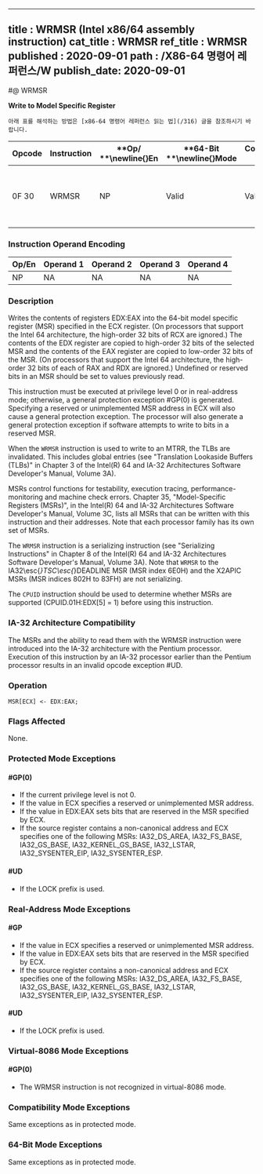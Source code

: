 ----------------------------
title : WRMSR (Intel x86/64 assembly instruction)
cat_title : WRMSR
ref_title : WRMSR
published : 2020-09-01
path : /X86-64 명령어 레퍼런스/W
publish_date: 2020-09-01
----------------------------


#@ WRMSR

**Write to Model Specific Register**

```lec-info
아래 표를 해석하는 방법은 [x86-64 명령어 레퍼런스 읽는 법](/316) 글을 참조하시기 바랍니다.
```

|**Opcode**|**Instruction**|**Op/ **\newline{}**En**|**64-Bit **\newline{}**Mode**|**Compat/**\newline{}**Leg Mode**|**Description**|
|----------|---------------|------------------------|-----------------------------|---------------------------------|---------------|
|0F 30|WRMSR|NP|Valid |Valid|Write the value in EDX:EAX to MSR specified by ECX.|
### Instruction Operand Encoding


|Op/En|Operand 1|Operand 2|Operand 3|Operand 4|
|-----|---------|---------|---------|---------|
|NP|NA|NA|NA|NA|
### Description


Writes the contents of registers EDX:EAX into the 64-bit model specific register (MSR) specified in the ECX register. (On processors that support the Intel 64 architecture, the high-order 32 bits of RCX are ignored.) The contents of the EDX register are copied to high-order 32 bits of the selected MSR and the contents of the EAX register are copied to low-order 32 bits of the MSR. (On processors that support the Intel 64 architecture, the high-order 32 bits of each of RAX and RDX are ignored.) Undefined or reserved bits in an MSR should be set to values previously read.

This instruction must be executed at privilege level 0 or in real-address mode; otherwise, a general protection exception #GP(0) is generated. Specifying a reserved or unimplemented MSR address in ECX will also cause a general protection exception. The processor will also generate a general protection exception if software attempts to write to bits in a reserved MSR.

When the `WRMSR` instruction is used to write to an MTRR, the TLBs are invalidated. This includes global entries (see "Translation Lookaside Buffers (TLBs)" in Chapter 3 of the Intel(R) 64 and IA-32 Architectures Software Developer's Manual, Volume 3A).

MSRs control functions for testability, execution tracing, performance-monitoring and machine check errors. Chapter 35, "Model-Specific Registers (MSRs)", in the Intel(R) 64 and IA-32 Architectures Software Developer's Manual, Volume 3C, lists all MSRs that can be written with this instruction and their addresses. Note that each processor family has its own set of MSRs.

The `WRMSR` instruction is a serializing instruction (see "Serializing Instructions" in Chapter 8 of the Intel(R) 64 and IA-32 Architectures Software Developer's Manual, Volume 3A). Note that `WRMSR` to the IA32\esc{_}TSC\esc{_}DEADLINE MSR (MSR index 6E0H) and the X2APIC MSRs (MSR indices 802H to 83FH) are not serializing.

The `CPUID` instruction should be used to determine whether MSRs are supported (CPUID.01H:EDX[5] = 1) before using this instruction.

### IA-32 Architecture Compatibility


The MSRs and the ability to read them with the WRMSR instruction were introduced into the IA-32 architecture with the Pentium processor. Execution of this instruction by an IA-32 processor earlier than the Pentium processor results in an invalid opcode exception #UD.


### Operation

```info-verb
MSR[ECX] <- EDX:EAX;
```
### Flags Affected


None.


### Protected Mode Exceptions

#### #GP(0)
* If the current privilege level is not 0.
* If the value in ECX specifies a reserved or unimplemented MSR address.
* If the value in EDX:EAX sets bits that are reserved in the MSR specified by ECX.
* If the source register contains a non-canonical address and ECX specifies one of the following MSRs: IA32_DS_AREA, IA32_FS_BASE, IA32_GS_BASE, IA32_KERNEL_GS_BASE, IA32_LSTAR, IA32_SYSENTER_EIP, IA32_SYSENTER_ESP.

#### #UD
* If the LOCK prefix is used.

### Real-Address Mode Exceptions

#### #GP
* If the value in ECX specifies a reserved or unimplemented MSR address.
* If the value in EDX:EAX sets bits that are reserved in the MSR specified by ECX.
* If the source register contains a non-canonical address and ECX specifies one of the following MSRs: IA32_DS_AREA, IA32_FS_BASE, IA32_GS_BASE, IA32_KERNEL_GS_BASE, IA32_LSTAR, IA32_SYSENTER_EIP, IA32_SYSENTER_ESP.

#### #UD
* If the LOCK prefix is used.

### Virtual-8086 Mode Exceptions

#### #GP(0)
* The WRMSR instruction is not recognized in virtual-8086 mode.

### Compatibility Mode Exceptions



Same exceptions as in protected mode.


### 64-Bit Mode Exceptions



Same exceptions as in protected mode.

